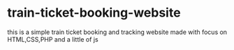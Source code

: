 # train-ticket-booking-website
this is a simple train ticket booking and tracking website made with focus on HTML,CSS,PHP and a little of js

